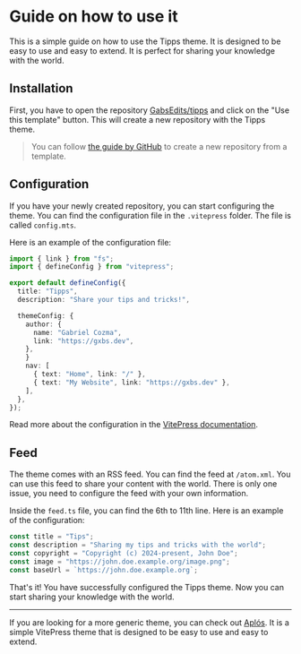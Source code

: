 # Guide on how to use it

This is a simple guide on how to use the Tipps theme. It is designed to be easy to use and easy to extend. It is perfect for sharing your knowledge with the world.

## Installation

First, you have to open the repository [GabsEdits/tipps](https://github.com/GabsEdits/tipps) and click on the "Use this template" button. This will create a new repository with the Tipps theme.

> You can follow [the guide by GitHub](https://docs.github.com/en/repositories/creating-and-managing-repositories/creating-a-repository-from-a-template) to create a new repository from a template.

## Configuration

If you have your newly created repository, you can start configuring the theme. You can find the configuration file in the `.vitepress` folder. The file is called `config.mts`.

Here is an example of the configuration file:

```typescript
import { link } from "fs";
import { defineConfig } from "vitepress";

export default defineConfig({
  title: "Tipps",
  description: "Share your tips and tricks!",

  themeConfig: {
    author: {
      name: "Gabriel Cozma",
      link: "https://gxbs.dev",
    },
    }
    nav: [
      { text: "Home", link: "/" },
      { text: "My Website", link: "https://gxbs.dev" },
    ],
  },
});
```

Read more about the configuration in the [VitePress documentation](https://vitepress.dev/reference/site-config).

## Feed

The theme comes with an RSS feed. You can find the feed at `/atom.xml`. You can use this feed to share your content with the world. There is only one issue, you need to configure the feed with your own information.

Inside the `feed.ts` file, you can find the 6th to 11th line. Here is an example of the configuration:

```typescript
const title = "Tips";
const description = "Sharing my tips and tricks with the world";
const copyright = "Copyright (c) 2024-present, John Doe";
const image = "https://john.doe.example.org/image.png";
const baseUrl = `https://john.doe.example.org`;
```

That's it! You have successfully configured the Tipps theme. Now you can start sharing your knowledge with the world.

---

If you are looking for a more generic theme, you can check out [Aplós](https://aplos.gxbs.dev). It is a simple VitePress theme that is designed to be easy to use and easy to extend.
